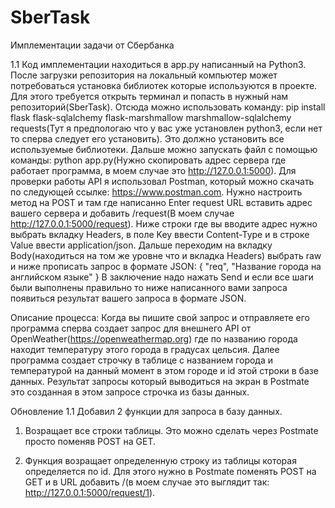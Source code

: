 # SberTask
Имплементации задачи от Сбербанка 

1.1
Код имплементации находиться в app.py написанный на Python3. После загрузки репозитория на локальный компьютер может потребоваться установка библиотек которые используются в проекте. Для этого требуется открыть терминал и попасть в нужный нам репозиторий(SberTask). Отсюда можно использовать команду: pip install flask flask-sqlalchemy flask-marshmallow marshmallow-sqlalchemy requests(Тут я предпологаю что у вас уже установлен python3, если нет то сперва следует его установить). Это должно установить все используемые библиотеки. Дальше можно запускать файл с помощью команды: python app.py(Нужно скопировать адрес сервера где работает программа, в моем случае это http://127.0.0.1:5000). Для проверки работы API я использовал Postman, который можно скачать по следующей ссылке: https://www.postman.com. Нужно настроить метод на POST и там где написанно Enter request URL вставить адрес вашего сервера и добавить /request(В моем случае http://127.0.0.1:5000/request). Ниже строки где вы вводите адрес нужно выбрать вкладку Headers, в поле Key ввести Content-Type и в строке Value ввести application/json. Дальше переходим на вкладку Body(находиться на том же уровне что и вкладка Headers) выбрать raw и ниже прописать запрос в формате JSON: 
{
 "req", "Название города на английском языке"
}
В заключение надо нажать Send и если все шаги были выполнены правильно то ниже написанного вами запроса появиться результат вашего запроса в формате JSON. 

Описание процесса: 
  Когда вы пишите свой запрос и отправляете его программа сперва создает запрос для внешнего API от OpenWeather(https://openweathermap.org) где по названию города находит температуру этого города в градусах цельсия. Далее программа создает строчку в таблице с названием города и температурой на данный момент в этом городе и id этой строки в базе данных. Результат запросы который выводиться на экран в Postmate это созданная в этом запросе строчка из базы данных. 



Обновление 1.1
Добавил 2 функции для запроса в базу данных.

1) Возращает все строки таблицы. Это можно сделать через Postmate просто поменяв POST на GET. 

2) Функция возращает определенную строку из таблицы которая определяется по id. Для этого нужно в Postmate поменять POST на GET и в URL добавить /<id>(в моем случае это выглядит так: http://127.0.0.1:5000/request/1). 
